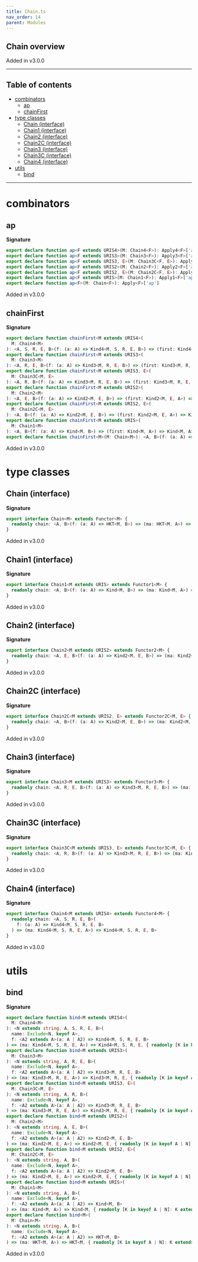 ```yaml
---
title: Chain.ts
nav_order: 14
parent: Modules
---
```


## Chain overview

Added in v3.0.0

---

<h2 class="text-delta">Table of contents</h2>

- [combinators](#combinators)
  - [ap](#ap)
  - [chainFirst](#chainfirst)
- [type classes](#type-classes)
  - [Chain (interface)](#chain-interface)
  - [Chain1 (interface)](#chain1-interface)
  - [Chain2 (interface)](#chain2-interface)
  - [Chain2C (interface)](#chain2c-interface)
  - [Chain3 (interface)](#chain3-interface)
  - [Chain3C (interface)](#chain3c-interface)
  - [Chain4 (interface)](#chain4-interface)
- [utils](#utils)
  - [bind](#bind)

---

# combinators

## ap

**Signature**

```ts
export declare function ap<F extends URIS4>(M: Chain4<F>): Apply4<F>['ap']
export declare function ap<F extends URIS3>(M: Chain3<F>): Apply3<F>['ap']
export declare function ap<F extends URIS3, E>(M: Chain3C<F, E>): Apply3C<F, E>['ap']
export declare function ap<F extends URIS2>(M: Chain2<F>): Apply2<F>['ap']
export declare function ap<F extends URIS2, E>(M: Chain2C<F, E>): Apply2C<F, E>['ap']
export declare function ap<F extends URIS>(M: Chain1<F>): Apply1<F>['ap']
export declare function ap<F>(M: Chain<F>): Apply<F>['ap']
```

Added in v3.0.0

## chainFirst

**Signature**

```ts
export declare function chainFirst<M extends URIS4>(
  M: Chain4<M>
): <A, S, R, E, B>(f: (a: A) => Kind4<M, S, R, E, B>) => (first: Kind4<M, S, R, E, A>) => Kind4<M, S, R, E, A>
export declare function chainFirst<M extends URIS3>(
  M: Chain3<M>
): <A, R, E, B>(f: (a: A) => Kind3<M, R, E, B>) => (first: Kind3<M, R, E, A>) => Kind3<M, R, E, A>
export declare function chainFirst<M extends URIS3, E>(
  M: Chain3C<M, E>
): <A, R, B>(f: (a: A) => Kind3<M, R, E, B>) => (first: Kind3<M, R, E, A>) => Kind3<M, R, E, A>
export declare function chainFirst<M extends URIS2>(
  M: Chain2<M>
): <A, E, B>(f: (a: A) => Kind2<M, E, B>) => (first: Kind2<M, E, A>) => Kind2<M, E, A>
export declare function chainFirst<M extends URIS2, E>(
  M: Chain2C<M, E>
): <A, B>(f: (a: A) => Kind2<M, E, B>) => (first: Kind2<M, E, A>) => Kind2<M, E, A>
export declare function chainFirst<M extends URIS>(
  M: Chain1<M>
): <A, B>(f: (a: A) => Kind<M, B>) => (first: Kind<M, A>) => Kind<M, A>
export declare function chainFirst<M>(M: Chain<M>): <A, B>(f: (a: A) => HKT<M, B>) => (first: HKT<M, A>) => HKT<M, A>
```

Added in v3.0.0

# type classes

## Chain (interface)

**Signature**

```ts
export interface Chain<M> extends Functor<M> {
  readonly chain: <A, B>(f: (a: A) => HKT<M, B>) => (ma: HKT<M, A>) => HKT<M, B>
}
```

Added in v3.0.0

## Chain1 (interface)

**Signature**

```ts
export interface Chain1<M extends URIS> extends Functor1<M> {
  readonly chain: <A, B>(f: (a: A) => Kind<M, B>) => (ma: Kind<M, A>) => Kind<M, B>
}
```

Added in v3.0.0

## Chain2 (interface)

**Signature**

```ts
export interface Chain2<M extends URIS2> extends Functor2<M> {
  readonly chain: <A, E, B>(f: (a: A) => Kind2<M, E, B>) => (ma: Kind2<M, E, A>) => Kind2<M, E, B>
}
```

Added in v3.0.0

## Chain2C (interface)

**Signature**

```ts
export interface Chain2C<M extends URIS2, E> extends Functor2C<M, E> {
  readonly chain: <A, B>(f: (a: A) => Kind2<M, E, B>) => (ma: Kind2<M, E, A>) => Kind2<M, E, B>
}
```

Added in v3.0.0

## Chain3 (interface)

**Signature**

```ts
export interface Chain3<M extends URIS3> extends Functor3<M> {
  readonly chain: <A, R, E, B>(f: (a: A) => Kind3<M, R, E, B>) => (ma: Kind3<M, R, E, A>) => Kind3<M, R, E, B>
}
```

Added in v3.0.0

## Chain3C (interface)

**Signature**

```ts
export interface Chain3C<M extends URIS3, E> extends Functor3C<M, E> {
  readonly chain: <A, R, B>(f: (a: A) => Kind3<M, R, E, B>) => (ma: Kind3<M, R, E, A>) => Kind3<M, R, E, B>
}
```

Added in v3.0.0

## Chain4 (interface)

**Signature**

```ts
export interface Chain4<M extends URIS4> extends Functor4<M> {
  readonly chain: <A, S, R, E, B>(
    f: (a: A) => Kind4<M, S, R, E, B>
  ) => (ma: Kind4<M, S, R, E, A>) => Kind4<M, S, R, E, B>
}
```

Added in v3.0.0

# utils

## bind

**Signature**

```ts
export declare function bind<M extends URIS4>(
  M: Chain4<M>
): <N extends string, A, S, R, E, B>(
  name: Exclude<N, keyof A>,
  f: <A2 extends A>(a: A | A2) => Kind4<M, S, R, E, B>
) => (ma: Kind4<M, S, R, E, A>) => Kind4<M, S, R, E, { readonly [K in keyof A | N]: K extends keyof A ? A[K] : B }>
export declare function bind<M extends URIS3>(
  M: Chain3<M>
): <N extends string, A, R, E, B>(
  name: Exclude<N, keyof A>,
  f: <A2 extends A>(a: A | A2) => Kind3<M, R, E, B>
) => (ma: Kind3<M, R, E, A>) => Kind3<M, R, E, { readonly [K in keyof A | N]: K extends keyof A ? A[K] : B }>
export declare function bind<M extends URIS3, E>(
  M: Chain3C<M, E>
): <N extends string, A, R, B>(
  name: Exclude<N, keyof A>,
  f: <A2 extends A>(a: A | A2) => Kind3<M, R, E, B>
) => (ma: Kind3<M, R, E, A>) => Kind3<M, R, E, { readonly [K in keyof A | N]: K extends keyof A ? A[K] : B }>
export declare function bind<M extends URIS2>(
  M: Chain2<M>
): <N extends string, A, E, B>(
  name: Exclude<N, keyof A>,
  f: <A2 extends A>(a: A | A2) => Kind2<M, E, B>
) => (ma: Kind2<M, E, A>) => Kind2<M, E, { readonly [K in keyof A | N]: K extends keyof A ? A[K] : B }>
export declare function bind<M extends URIS2, E>(
  M: Chain2C<M, E>
): <N extends string, A, B>(
  name: Exclude<N, keyof A>,
  f: <A2 extends A>(a: A | A2) => Kind2<M, E, B>
) => (ma: Kind2<M, E, A>) => Kind2<M, E, { readonly [K in keyof A | N]: K extends keyof A ? A[K] : B }>
export declare function bind<M extends URIS>(
  M: Chain1<M>
): <N extends string, A, B>(
  name: Exclude<N, keyof A>,
  f: <A2 extends A>(a: A | A2) => Kind<M, B>
) => (ma: Kind<M, A>) => Kind<M, { readonly [K in keyof A | N]: K extends keyof A ? A[K] : B }>
export declare function bind<M>(
  M: Chain<M>
): <N extends string, A, B>(
  name: Exclude<N, keyof A>,
  f: <A2 extends A>(a: A | A2) => HKT<M, B>
) => (ma: HKT<M, A>) => HKT<M, { readonly [K in keyof A | N]: K extends keyof A ? A[K] : B }>
```

Added in v3.0.0
